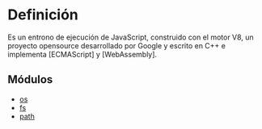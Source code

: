 # Definición

Es un entrono de ejecución de JavaScript, construido con el motor V8, un proyecto opensource desarrollado por Google y escrito en C++ e implementa [ECMAScript]  y [WebAssembly].

## Módulos

* [os](https://github.com/altaskur/Apuntes/blob/main/lenguajes/Node/os.md)
* [fs](https://github.com/altaskur/Apuntes/blob/main/lenguajes/Node/fs.md)
* [path](https://github.com/altaskur/Apuntes/blob/main/lenguajes/Node/path.md)
